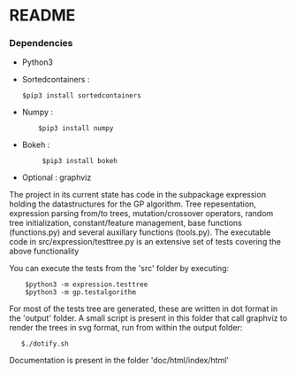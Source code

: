 # README #

### Dependencies ###
* Python3
* Sortedcontainers : 

    ```
	$pip3 install sortedcontainers
    ```

* Numpy :

    ```
        $pip3 install numpy
    ```

* Bokeh :
   ```
        $pip3 install bokeh
   ```

* Optional : graphviz

The project in its current state has code in the subpackage expression holding the datastructures for the GP algorithm. Tree repesentation, expression parsing from/to trees, mutation/crossover operators, random tree initialization, constant/feature management, base functions (functions.py) and several auxillary functions (tools.py).
The executable code in src/expression/testtree.py is an extensive set of tests covering the above functionality

You can execute the tests from the 'src' folder by executing:

```Shell
    $python3 -m expression.testtree
    $python3 -m gp.testalgorithm
```

For most of the tests tree are generated, these are written in dot format in the 'output' folder.
A small script is present in this folder that call graphviz to render the trees in svg format, run from within the output folder:

```Shell
   $./dotify.sh
```

Documentation is present in the folder 'doc/html/index/html'

